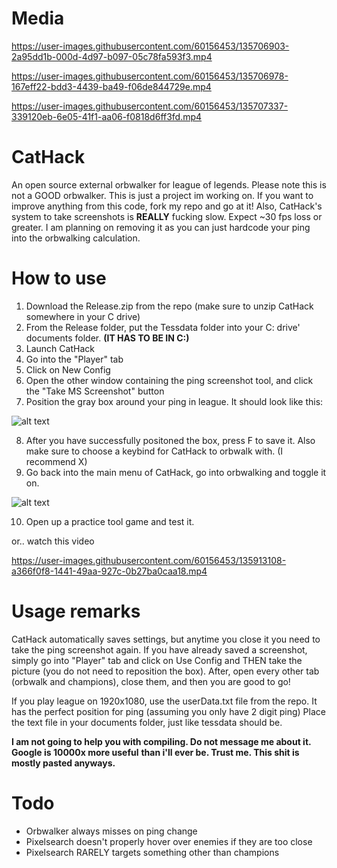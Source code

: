# Media

https://user-images.githubusercontent.com/60156453/135706903-2a95dd1b-000d-4d97-b097-05c78fa593f3.mp4


https://user-images.githubusercontent.com/60156453/135706978-167eff22-bdd3-4439-ba49-f06de844729e.mp4


https://user-images.githubusercontent.com/60156453/135707337-339120eb-6e05-41f1-aa06-f0818d6ff3fd.mp4

# CatHack
An open source external orbwalker for league of legends.
Please note this is not a GOOD orbwalker. This is just a project im working on.
If you want to improve anything from this code, fork my repo and go at it!
Also, CatHack's system to take screenshots is **REALLY** fucking slow. Expect ~30 fps loss or greater.
I am planning on removing it as you can just hardcode your ping into the orbwalking calculation.

# How to use
1. Download the Release.zip from the repo (make sure to unzip CatHack somewhere in your C drive)
2. From the Release folder, put the Tessdata folder into your C: drive' documents folder. **(IT HAS TO BE IN C:)**
3. Launch CatHack
4. Go into the "Player" tab
5. Click on New Config
6. Open the other window containing the ping screenshot tool, and click the "Take MS Screenshot" button
7. Position the gray box around your ping in league. It should look like this: 

![alt text](https://i.gyazo.com/4f89b7cd4731f088c20f7ab17ee418a5.png "User ping position")

8. After you have successfully positoned the box, press F to save it. Also make sure to choose a keybind for CatHack to orbwalk with. (I recommend X)
9. Go back into the main menu of CatHack, go into orbwalking and toggle it on. 

![alt text](https://i.gyazo.com/afb814016279cf68b9b0c8860d852801.png "Orbwalk")

10. Open up a practice tool game and test it. 

or.. watch this video

https://user-images.githubusercontent.com/60156453/135913108-a366f0f8-1441-49aa-927c-0b27ba0caa18.mp4

# Usage remarks
CatHack automatically saves settings, but anytime you close it you need to take the ping screenshot again.
If you have already saved a screenshot, simply go into "Player" tab and click on Use Config and THEN take the picture (you do not need to reposition the box).
After, open every other tab (orbwalk and champions), close them, and then you are good to go!

If you play league on 1920x1080, use the userData.txt file from the repo. It has the perfect position for ping (assuming you only have 2 digit ping)
Place the text file in your documents folder, just like tessdata should be.

**I am not going to help you with compiling. Do not message me about it. Google is 10000x more useful**
**than i'll ever be. Trust me. This shit is mostly pasted anyways.**

# Todo
- Orbwalker always misses on ping change
- Pixelsearch doesn't properly hover over enemies if they are too close
- Pixelsearch RARELY targets something other than champions
